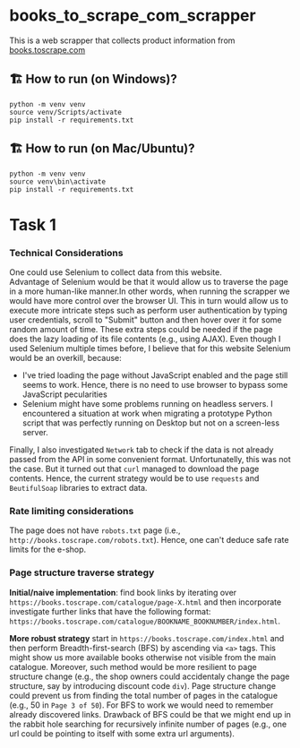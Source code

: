# books_to_scrape_com_scrapper

This is a web scrapper that collects product information 
from [books.toscrape.com](https://books.toscrape.com/)

## 🏗️ How to run (on Windows)?
```
python -m venv venv
source venv/Scripts/activate
pip install -r requirements.txt
```

## 🏗️ How to run (on Mac/Ubuntu)?
```
python -m venv venv
source venv\bin\activate
pip install -r requirements.txt
```

# Task 1

### Technical Considerations

One could use Selenium to collect data from this website.  
Advantage of Selenium would be that it would allow us to 
traverse the page in a more human-like manner.In other words, 
when running the scrapper we would have more control over the 
browser UI. This in turn would allow us to execute more 
intricate steps such as perform user authentication by typing 
user credentials, scroll to "Submit" button and then hover
over it for some random amount of time. These extra steps
could be needed if the page does the lazy loading of its file
contents (e.g., using AJAX). Even though I used Selenium
multiple times before, I believe that for this website
Selenium would be an overkill, because:

- I've tried loading the page without JavaScript enabled and 
the page still seems to work. Hence, there is no need to use 
browser to bypass some JavaScript pecularities
- Selenium might have some problems running on headless 
servers. I encountered a situation at work when migrating
a prototype Python script that was perfectly running on 
Desktop but not on a screen-less server.

Finally, I also investigated `Network` tab to check if the
data is not already passed from the API in some convenient
format. Unfortunatelly, this was not the case. But it
turned out that `curl` managed to download the page 
contents. Hence, the current strategy would be to use
`requests` and `BeutifulSoap` libraries to extract data.

### Rate limiting considerations

The page does not have `robots.txt` page (i.e., 
`http://books.toscrape.com/robots.txt`). Hence, one can't
deduce safe rate limits for the e-shop.

### Page structure traverse strategy

**Initial/naive implementation**: find book links by iterating
over `https://books.toscrape.com/catalogue/page-X.html` and 
then incorporate investigate further links that have the 
following format: `https://books.toscrape.com/catalogue/BOOKNAME_BOOKNUMBER/index.html`.

**More robust strategy** start in 
`https://books.toscrape.com/index.html` and then perform
Breadth-first-search (BFS) by ascending via `<a>` tags.
This might show us more available books otherwise not visible
from the main catalogue. Moreover, such method would be more
resilient to page structure change (e.g., the shop owners could
accidentaly change the page structure, say by introducing
discount code `div`). Page structure change could prevent us 
from finding the total number of pages in the catalogue (e.g., 
50 in `Page 3 of 50`). For BFS to work we would need to 
remember already discovered links. Drawback of BFS could be
that we might end up in the rabbit hole searching for 
recursively infinite number of pages (e.g., one url could be 
pointing to itself with some extra url arguments).